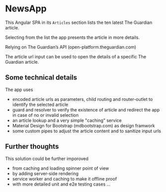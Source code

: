 # NewsApp

This Angular SPA in its `Articles` section lists the ten latest The Guardian article.

Selecting from the list the app presents the article in more details.

Relying on The Guardian’s API (open-platform.theguardian.com)

The article url input can be used to open the details of a specific The Guardian article.

## Some technical details

The app uses 
- encoded article urls as parameters, child routing and router-outlet to identify the selected article
- guard and resolver to verify the existence of article and redirect the app in case of no or invalid selection
- an article lookup and a very simple "caching" service
- Material Design for Bootstrap (mdbootstrap.com) as design framwork
- some custom pipes to adjust the article content and to sanitize input urls 

## Further thoughts

This solution could be further imporoved
- from caching and loading spinner point of view
- by adding server-side rendering
- service worker and caching to make it offline proof
- with more detailed unit and e2e testing cases
...